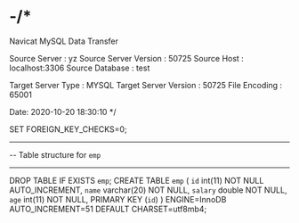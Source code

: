 # -/*
Navicat MySQL Data Transfer

Source Server         : yz
Source Server Version : 50725
Source Host           : localhost:3306
Source Database       : test

Target Server Type    : MYSQL
Target Server Version : 50725
File Encoding         : 65001

Date: 2020-10-20 18:30:10
*/

SET FOREIGN_KEY_CHECKS=0;

-- ----------------------------
-- Table structure for `emp`
-- ----------------------------
DROP TABLE IF EXISTS `emp`;
CREATE TABLE `emp` (
  `id` int(11) NOT NULL AUTO_INCREMENT,
  `name` varchar(20) NOT NULL,
  `salary` double NOT NULL,
  `age` int(11) NOT NULL,
  PRIMARY KEY (`id`)
) ENGINE=InnoDB AUTO_INCREMENT=51 DEFAULT CHARSET=utf8mb4;
